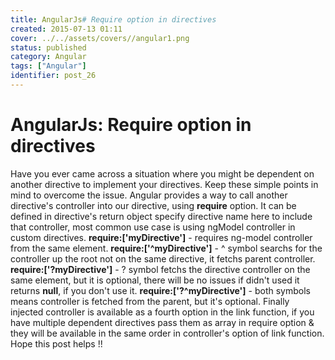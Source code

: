 ```yaml
---
title: AngularJs# Require option in directives
created: 2015-07-13 01:11
cover: ../../assets/covers//angular1.png
status: published
category: Angular
tags: ["Angular"]
identifier: post_26
---
```


# AngularJs: Require option in directives

Have you ever came across a situation where you might be dependent on another directive to implement your directives. Keep these simple points in mind to overcome the issue. Angular provides a way to call another directive's controller into our directive, using **require** option. It can be defined in directive's return object specify directive name here to include that controller, most common use case is using ngModel controller in custom directives. **require:['myDirective']** \- requires ng-model controller from the same element. **require:['^myDirective']** \- ^ symbol searchs for the controller up the root not on the same directive, it fetchs parent controller. **require:['?myDirective']** \- ? symbol fetchs the directive controller on the same element, but it is optional, there will be no issues if didn't used it returns **null**, if you don't use it. **require:['?^myDirective']** \- both symbols means controller is fetched from the parent, but it's optional. Finally injected controller is available as a fourth option in the link function, if you have multiple dependent directives pass them as array in require option & they will be available in the same order in controller's option of link function. Hope this post helps !!